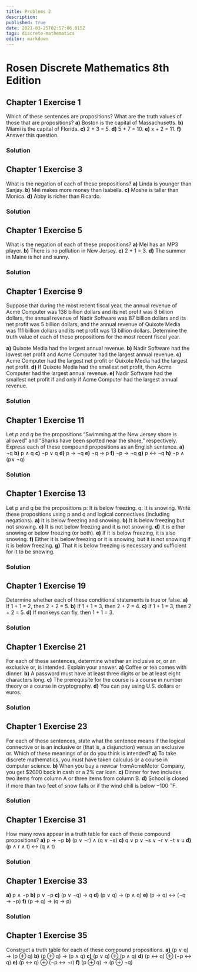 ```yaml
---
title: Problems 2
description: 
published: true
date: 2021-03-25T02:57:06.015Z
tags: discrete-mathematics
editor: markdown
---
```


# Rosen Discrete Mathematics 8th Edition

## Chapter 1 Exercise 1
Which of these sentences are propositions? What are the
truth values of those that are propositions?
**a)** Boston is the capital of Massachusetts.
**b)** Miami is the capital of Florida.
**c)** 2 + 3 = 5.
**d)** 5 + 7 = 10.
**e)** x + 2 = 11.
**f)** Answer this question.

### Solution

## Chapter 1 Exercise 3
What is the negation of each of these propositions?
**a)** Linda is younger than Sanjay.
**b)** Mei makes more money than Isabella.
**c)** Moshe is taller than Monica.
**d)** Abby is richer than Ricardo.

### Solution

## Chapter 1 Exercise 5
What is the negation of each of these propositions?
**a)** Mei has an MP3 player.
**b)** There is no pollution in New Jersey.
**c)** 2 + 1 = 3.
**d)** The summer in Maine is hot and sunny.

### Solution

## Chapter 1 Exercise 9
Suppose that during the most recent fiscal year, the annual
revenue of Acme Computer was 138 billion dollars
and its net profit was 8 billion dollars, the annual revenue
of Nadir Software was 87 billion dollars and its net profit
was 5 billion dollars, and the annual revenue of Quixote
Media was 111 billion dollars and its net profit was
13 billion dollars. Determine the truth value of each of
these propositions for the most recent fiscal year.

**a)** Quixote Media had the largest annual revenue.
**b)** Nadir Software had the lowest net profit and Acme
Computer had the largest annual revenue.
**c)** Acme Computer had the largest net profit or Quixote
Media had the largest net profit.
**d)** If Quixote Media had the smallest net profit, then
Acme Computer had the largest annual revenue.
**e)** Nadir Software had the smallest net profit if and only
if Acme Computer had the largest annual revenue.

### Solution

## Chapter 1 Exercise 11
Let $p$ and $q$ be the propositions “Swimming at the New
Jersey shore is allowed” and “Sharks have been spotted
near the shore,” respectively. Express each of these compound
propositions as an English sentence.
**a)** ¬q 
**b)** p ∧ q 
**c)** ¬p ∨ q
**d)** p → ¬q 
**e)** ¬q → p 
**f)** ¬p → ¬q
**g)** p ↔ ¬q 
**h)** ¬p ∧ (p∨ ¬q)

### Solution

## Chapter 1 Exercise 13
Let p and q be the propositions
p: It is below freezing.
q: It is snowing.
Write these propositions using p and q and logical connectives
(including negations).
**a)** It is below freezing and snowing.
**b)** It is below freezing but not snowing.
**c)** It is not below freezing and it is not snowing.
**d)** It is either snowing or below freezing (or both).
**e)** If it is below freezing, it is also snowing.
**f)** Either it is below freezing or it is snowing, but it is
not snowing if it is below freezing.
**g)** That it is below freezing is necessary and sufficient
for it to be snowing.

### Solution

## Chapter 1 Exercise 19
Determine whether each of these conditional statements
is true or false.
**a)** If 1 + 1 = 2, then 2 + 2 = 5.
**b)** If 1 + 1 = 3, then 2 + 2 = 4.
**c)** If 1 + 1 = 3, then 2 + 2 = 5.
**d)** If monkeys can fly, then 1 + 1 = 3.

### Solution

## Chapter 1 Exercise 21
For each of these sentences, determine whether an inclusive
or, or an exclusive or, is intended. Explain your
answer.
**a)** Coffee or tea comes with dinner.
**b)** A password must have at least three digits or be at
least eight characters long.
**c)** The prerequisite for the course is a course in number
theory or a course in cryptography.
**d)** You can pay using U.S. dollars or euros.

### Solution

## Chapter 1 Exercise 23

For each of these sentences, state what the sentence
means if the logical connective or is an inclusive or (that
is, a disjunction) versus an exclusive or. Which of these
meanings of or do you think is intended?
**a)** To take discrete mathematics, you must have taken
calculus or a course in computer science.
**b)** When you buy a newcar fromAcmeMotor Company,
you get $2000 back in cash or a 2% car loan.
**c)** Dinner for two includes two items from column A or
three items from column B.
**d)** School is closed if more than two feet of snow falls or
if the wind chill is below −100 ${ }^{\circ} \mathrm{F}$.

### Solution

## Chapter 1 Exercise 31
How many rows appear in a truth table for each of these
compound propositions?
**a)** p → ¬p
**b)** (p ∨ ¬r) ∧ (q ∨ ¬s)
**c)** q ∨ p ∨ ¬s ∨ ¬r ∨ ¬t ∨ u
**d)** (p ∧ r ∧ t) ↔ (q ∧ t)
### Solution
## Chapter 1 Exercise 33
**a)** p ∧ ¬p 
**b)** p ∨ ¬p
**c)** (p ∨ ¬q) → q 
**d)** (p ∨ q) → (p ∧ q)
**e)** (p → q) ↔ (¬q → ¬p)
**f)** (p → q) → (q → p)
### Solution
## Chapter 1 Exercise 35
Construct a truth table for each of these compound propositions.
**a)** (p ∨ q) → (p ⊕ q) 
**b)** (p ⊕ q) → (p ∧ q)
**c)** (p ∨ q) ⊕ (p ∧ q) 
**d)** (p ↔ q) ⊕ (¬p ↔ q)
**e)** (p ↔ q) ⊕ (¬p ↔ ¬r)
**f)** (p ⊕ q) → (p ⊕ ¬q)